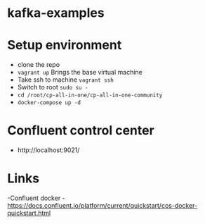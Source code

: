 # kafka-examples
# Setup environment
- clone the repo
- ```vagrant up``` Brings the base virtual machine
- Take ssh to machine ```vagrant ssh```
- Switch to root ```sudo su - ```
- ```cd /root/cp-all-in-one/cp-all-in-one-community ```
- ```docker-compose up -d ```
# Confluent control center
- http://localhost:9021/
# Links
-Confluent docker - https://docs.confluent.io/platform/current/quickstart/cos-docker-quickstart.html
 
